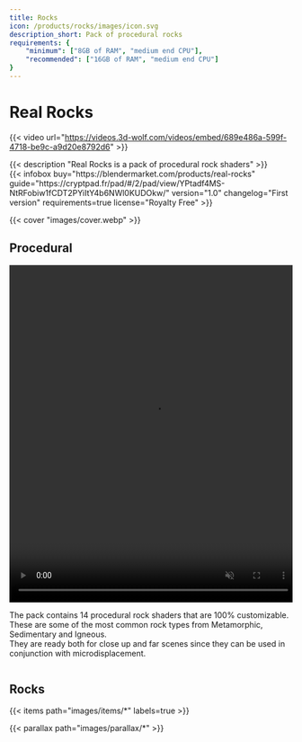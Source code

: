 ```yaml
---
title: Rocks
icon: /products/rocks/images/icon.svg
description_short: Pack of procedural rocks
requirements: {
    "minimum": ["8GB of RAM", "medium end CPU"],
    "recommended": ["16GB of RAM", "medium end CPU"]
}
---
```


# Real Rocks

{{< video url="https://videos.3d-wolf.com/videos/embed/689e486a-599f-4718-be9c-a9d20e8792d6" >}}

<div class="space"></div>

<div class="halfpage">
    <div class="column">
	{{< description "Real Rocks is a pack of procedural rock shaders" >}}
    </div>
    <div class="column">
	{{< infobox
	    buy="https://blendermarket.com/products/real-rocks"
	    guide="https://cryptpad.fr/pad/#/2/pad/view/YPtadf4MS-NtRFobiw1fCDT2PYiItY4b6NWl0KUDOkw/"
	    version="1.0"
	    changelog="First version"
	    requirements=true
	    license="Royalty Free"
	>}}
    </div>
</div>

<div class="space"></div>

{{< cover "images/cover.webp" >}}

## Procedural
<div class="halfpage">
    <div class="column panel">
	<video width="512" height="600" autoplay muted loop>
	<source src="/products/rocks/images/turntable.webm" type="video/webm">
    </video>
    </div>
    <div class="column desc">
	    <p>The pack contains 14 procedural rock shaders that are 100% customizable.<br>
    These are some of the most common rock types from Metamorphic, Sedimentary and Igneous.<br>
    They are ready both for close up and far scenes since they can be used in conjunction with microdisplacement.</p>
    </div>
</div>

<div class="space"></div>

<h2>Rocks</h2>
{{< items path="images/items/*" labels=true >}}

{{< parallax path="images/parallax/*" >}}
